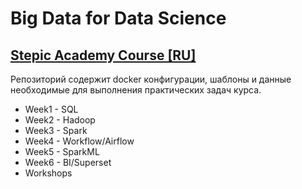 # Big Data for Data Science
## [Stepic Academy Course [RU]](https://academy.stepik.org/big-data)
Репозиторий содержит docker конфигурации, шаблоны и данные необходимые для выполнения практических задач курса.
* Week1 - SQL
* Week2 - Hadoop
* Week3 - Spark
* Week4 - Workflow/Airflow
* Week5 - SparkML
* Week6 - BI/Superset
* Workshops